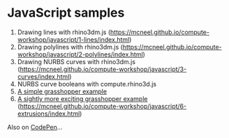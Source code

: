 # JavaScript samples

1. Drawing lines with rhino3dm.js (https://mcneel.github.io/compute-workshop/javascript/1-lines/index.html)
2. Drawing polylines with rhino3dm.js (https://mcneel.github.io/compute-workshop/javascript/2-polylines/index.html)
3. Drawing NURBS curves with rhino3dm.js (https://mcneel.github.io/compute-workshop/javascript/3-curves/index.html)
4. NURBS curve booleans with compute.rhino3d.js
5. [A simple grasshopper example](5-grasshopper/)
6. [A sightly more exciting grasshopper example](6-extrusions/) (https://mcneel.github.io/compute-workshop/javascript/6-extrusions/index.html)

Also on [CodePen](https://codepen.io/collection/AeRLLZ)...
